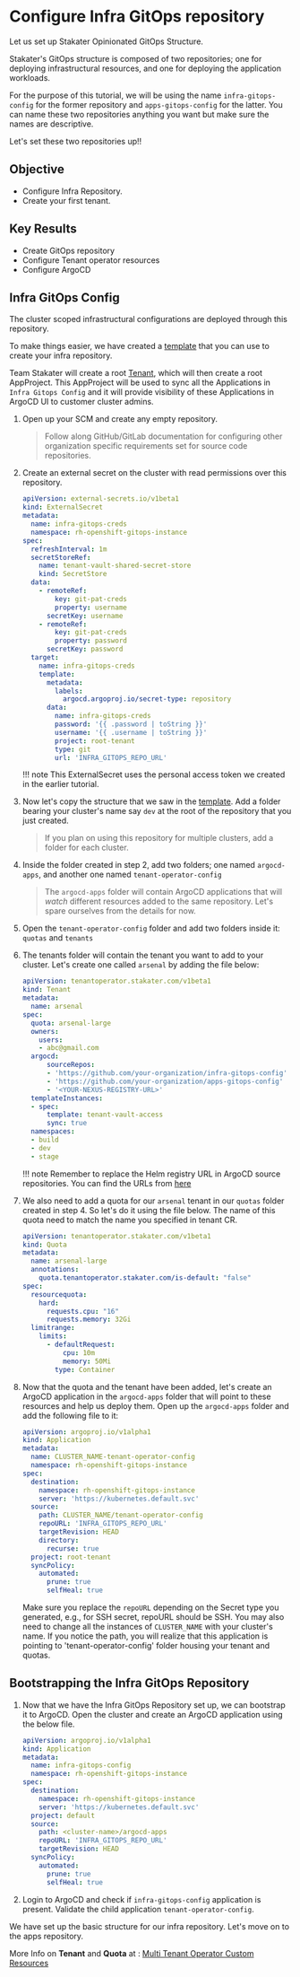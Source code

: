 # Configure Infra GitOps repository

Let us set up Stakater Opinionated GitOps Structure.

Stakater's GitOps structure is composed of two repositories; one for deploying infrastructural resources, and one for deploying the application workloads.

For the purpose of this tutorial, we will be using the name `infra-gitops-config` for the former repository and `apps-gitops-config` for the latter.
You can name these two repositories anything you want but make sure the names are descriptive.

Let's set these two repositories up!!

## Objective

* Configure Infra Repository.
* Create your first tenant.

## Key Results

* Create GitOps repository
* Configure Tenant operator resources
* Configure ArgoCD

## Infra GitOps Config

The cluster scoped infrastructural configurations are deployed through this repository.

To make things easier, we have created a [template](https://github.com/NordMart/infra-gitops-config.git) that you can use to create your infra repository.

Team Stakater will create a root [Tenant](https://docs.stakater.com/mto/latest/tutorials/tenant/create-tenant.html), which will then create a root AppProject.
This AppProject will be used to sync all the Applications in `Infra Gitops Config` and it will provide visibility of these Applications in ArgoCD UI to customer cluster admins.

1. Open up your SCM and create any empty repository.

    > Follow along GitHub/GitLab documentation for configuring other organization specific requirements set for source code repositories.

1. Create an external secret on the cluster with read permissions over this repository.

    ```yaml
    apiVersion: external-secrets.io/v1beta1
    kind: ExternalSecret
    metadata:
      name: infra-gitops-creds
      namespace: rh-openshift-gitops-instance
    spec:
      refreshInterval: 1m
      secretStoreRef:
        name: tenant-vault-shared-secret-store
        kind: SecretStore
      data:
        - remoteRef:
            key: git-pat-creds
            property: username
          secretKey: username
        - remoteRef:
            key: git-pat-creds
            property: password
          secretKey: password
      target:
        name: infra-gitops-creds
        template:
          metadata:
            labels:
              argocd.argoproj.io/secret-type: repository
          data:
            name: infra-gitops-creds
            password: '{{ .password | toString }}'
            username: '{{ .username | toString }}'
            project: root-tenant
            type: git
            url: 'INFRA_GITOPS_REPO_URL'
    ```

    !!! note
        This ExternalSecret uses the personal access token we created in the earlier tutorial.

1. Now let's copy the structure that we saw in the [template](https://github.com/NordMart/infra-gitops-config.git). Add a folder bearing your cluster's name say `dev` at the root of the repository that you just created.
    > If you plan on using this repository for multiple clusters, add a folder for each cluster.
1. Inside the folder created in step 2, add two folders; one named `argocd-apps`, and another one named `tenant-operator-config`
    > The `argocd-apps` folder will contain ArgoCD applications that will _watch_ different resources added to the same repository. Let's spare ourselves from the details for now.
1. Open the `tenant-operator-config` folder and add two folders inside it: `quotas` and `tenants`
1. The tenants folder will contain the tenant you want to add to your cluster. Let's create one called `arsenal` by adding the file below:

    ```yaml
    apiVersion: tenantoperator.stakater.com/v1beta1
    kind: Tenant
    metadata:
      name: arsenal
    spec:
      quota: arsenal-large
      owners:
        users:
        - abc@gmail.com
      argocd:
          sourceRepos:
          - 'https://github.com/your-organization/infra-gitops-config'
          - 'https://github.com/your-organization/apps-gitops-config'
          - '<YOUR-NEXUS-REGISTRY-URL>'
      templateInstances:
      - spec:
          template: tenant-vault-access
          sync: true
      namespaces:
      - build
      - dev
      - stage
    ```

    !!! note
        Remember to replace the Helm registry URL in ArgoCD source repositories. You can find the URLs from [here](../../../managed-addons/nexus/explanation/routes.md)

1. We also need to add a quota for our `arsenal` tenant in our `quotas` folder created in step 4. So let's do it using the file below. The name of this quota need to match the name you specified in tenant CR.

    ```yaml
    apiVersion: tenantoperator.stakater.com/v1beta1
    kind: Quota
    metadata:
      name: arsenal-large
      annotations:
        quota.tenantoperator.stakater.com/is-default: "false"
    spec:
      resourcequota:
        hard:
          requests.cpu: "16"
          requests.memory: 32Gi
      limitrange:
        limits:
          - defaultRequest:
              cpu: 10m
              memory: 50Mi
            type: Container
    ```

1. Now that the quota and the tenant have been added, let's create an ArgoCD application in the `argocd-apps` folder that will point to these resources and help us deploy them.
Open up the `argocd-apps` folder and add the following file to it:

    ```yaml
    apiVersion: argoproj.io/v1alpha1
    kind: Application
    metadata:
      name: CLUSTER_NAME-tenant-operator-config
      namespace: rh-openshift-gitops-instance
    spec:
      destination:
        namespace: rh-openshift-gitops-instance
        server: 'https://kubernetes.default.svc'
      source:
        path: CLUSTER_NAME/tenant-operator-config
        repoURL: 'INFRA_GITOPS_REPO_URL'
        targetRevision: HEAD
        directory:
          recurse: true
      project: root-tenant
      syncPolicy:
        automated:
          prune: true
          selfHeal: true
    ```

    Make sure you replace the `repoURL` depending on the Secret type you generated, e.g., for SSH secret, repoURL should be SSH.  You may also need to change all the instances of `CLUSTER_NAME` with your cluster's name.
    If you notice the path, you will realize that this application is pointing to 'tenant-operator-config' folder housing your tenant and quotas.

## Bootstrapping the Infra GitOps Repository

1. Now that we have the Infra GitOps Repository set up, we can bootstrap it to ArgoCD. Open the cluster and create an ArgoCD application using the below file.

   ```yaml
   apiVersion: argoproj.io/v1alpha1
   kind: Application
   metadata:
     name: infra-gitops-config
     namespace: rh-openshift-gitops-instance
   spec:
     destination:
       namespace: rh-openshift-gitops-instance
       server: 'https://kubernetes.default.svc'
     project: default
     source:
       path: <cluster-name>/argocd-apps
       repoURL: 'INFRA_GITOPS_REPO_URL'
       targetRevision: HEAD
     syncPolicy:
       automated:
         prune: true
         selfHeal: true
   ```

1. Login to ArgoCD and check if `infra-gitops-config` application is present. Validate the child application `tenant-operator-config`.

We have set up the basic structure for our infra repository. Let's move on to the apps repository.

More Info on **Tenant** and **Quota** at : [Multi Tenant Operator Custom Resources](https://docs.stakater.com/mto/main/customresources.html)
